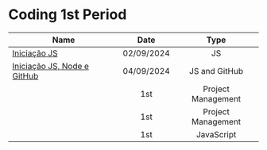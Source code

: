 
# Coding 1st Period

| Name    | Date          | Type     | 
| --------|:-------------:| :-----:  | 
| [Iniciação JS](https://github.com/luanvfm/Code-Notebook/edit/main/Coding%201/Inicia%C3%A7%C3%A3o%20Ao%20Java%20Script.md) | 02/09/2024     | JS      |
| [Iniciação JS, Node e GitHub](https://github.com/luanvfm/Code-Notebook/blob/main/Coding%201/Inicia%C3%A7%C3%A3o%20JS%20NODE%20E%20GIT.md)   | 04/09/2024     | JS and GitHub      |
| []()    | 1st     | Project Management |
| []()    | 1st     | Project Management |
| []()      | 1st     | JavaScript |
